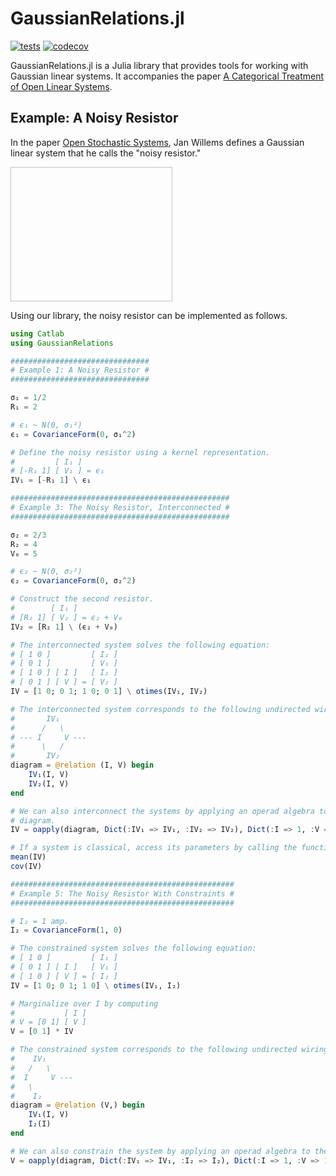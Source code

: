 # GaussianRelations.jl

[![tests](https://github.com/samuelsonric/GaussianRelations.jl/actions/workflows/tests.yml/badge.svg)](https://github.com/samuelsonric/GaussianRelations.jl/actions/workflows/tests.yml?query=workflow%3Atests)
[![codecov](https://codecov.io/gh/samuelsonric/GaussianRelations.jl/graph/badge.svg?token=pVcto1pdzK)](https://codecov.io/gh/samuelsonric/GaussianRelations.jl)

GaussianRelations.jl is a Julia library that provides tools for working with Gaussian linear systems. It accompanies the paper [A Categorical Treatment of Open Linear Systems](https://arxiv.org/abs/2403.03934).

## Example: A Noisy Resistor

In the paper [Open Stochastic Systems](https://ieeexplore.ieee.org/abstract/document/6255764), Jan Willems defines a Gaussian linear system that he calls the "noisy resistor."

<img href="resistor.png" width="259" height="215">

Using our library, the noisy resistor can be implemented as follows.

```julia
using Catlab
using GaussianRelations

###############################
# Example 1: A Noisy Resistor #
###############################

σ₁ = 1/2
R₁ = 2

# ϵ₁ ~ N(0, σ₁²)
ϵ₁ = CovarianceForm(0, σ₁^2)

# Define the noisy resistor using a kernel representation.
#         [ I₁ ]
# [-R₁ 1] [ V₁ ] = ϵ₁
IV₁ = [-R₁ 1] \ ϵ₁

#################################################
# Example 3: The Noisy Resistor, Interconnected #
#################################################

σ₂ = 2/3
R₂ = 4
V₀ = 5

# ϵ₂ ~ N(0, σ₂²)
ϵ₂ = CovarianceForm(0, σ₂^2)

# Construct the second resistor.
#        [ I₁ ]
# [R₂ 1] [ V₂ ] = ϵ₂ + V₀
IV₂ = [R₂ 1] \ (ϵ₂ + V₀)

# The interconnected system solves the following equation:
# [ 1 0 ]         [ I₁ ]
# [ 0 1 ]         [ V₁ ]
# [ 1 0 ] [ I ]   [ I₂ ]
# [ 0 1 ] [ V ] = [ V₂ ]
IV = [1 0; 0 1; 1 0; 0 1] \ otimes(IV₁, IV₂)

# The interconnected system corresponds to the following undirected wiring diagram.
#       IV₁
#      /   \
# --- I     V ---
#      \   /
#       IV₂
diagram = @relation (I, V) begin
    IV₁(I, V)
    IV₂(I, V)
end

# We can also interconnect the systems by applying an operad algebra to the preceding
# diagram.
IV = oapply(diagram, Dict(:IV₁ => IV₁, :IV₂ => IV₂), Dict(:I => 1, :V => 1))

# If a system is classical, access its parameters by calling the functions mean and cov.
mean(IV)
cov(IV)

##################################################
# Example 5: The Noisy Resistor With Constraints #
##################################################

# I₂ = 1 amp.
I₂ = CovarianceForm(1, 0)

# The constrained system solves the following equation:
# [ 1 0 ]         [ I₁ ]
# [ 0 1 ] [ I ]   [ V₁ ]
# [ 1 0 ] [ V ] = [ I₂ ]
IV = [1 0; 0 1; 1 0] \ otimes(IV₁, I₂)

# Marginalize over I by computing
#           [ I ]
# V = [0 1] [ V ]
V = [0 1] * IV

# The constrained system corresponds to the following undirected wiring diagram.
#    IV₁
#   /   \
#  I     V ---
#   \
#    I₂
diagram = @relation (V,) begin
    IV₁(I, V)
    I₂(I)
end

# We can also constrain the system by applying an operad algebra to the preceding diagram.
V = oapply(diagram, Dict(:IV₁ => IV₁, :I₂ => I₂), Dict(:I => 1, :V => 1))
```
